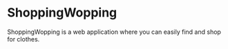 # ShoppingWopping
ShoppingWopping is a web application where you can easily find and shop for clothes.
